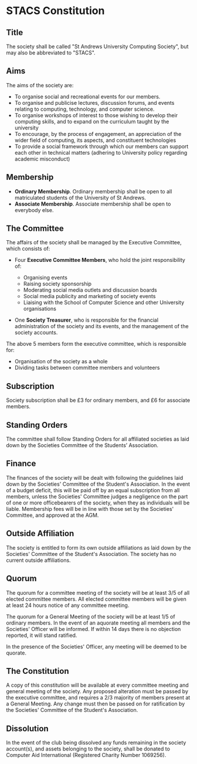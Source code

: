 # STACS Constitution

## Title

The society shall be called "St Andrews University Computing Society", but may
also be abbreviated to "STACS".

## Aims

The aims of the society are:

* To organise social and recreational events for our members. 
* To organise and publicise lectures, discussion forums, and events relating to
  computing, technology, and computer science.
* To organise workshops of interest to those wishing to develop their computing
  skills, and to expand on the curriculum taught by the university
* To encourage, by the process of engagement, an appreciation of the wider field
  of computing, its aspects, and constituent technologies
* To provide a social framework through which our members can support each other
  in technical matters (adhering to University policy regarding academic misconduct)

## Membership

* **Ordinary Membership**. Ordinary membership shall be open to all matriculated
  students of the University of St Andrews.
* **Associate Membership**. Associate membership shall be open to everybody else.

## The Committee
The affairs of the society shall be managed by the Executive Committee, which
consists of:

* Four **Executive Committee Members**, who hold the joint responsibility of:
    * Organising events 
    * Raising society sponsorship
    * Moderating social media outlets and discussion boards
    * Social media publicity and marketing of society events
    * Liaising with the School of Computer Science and other University
      organisations

* One **Society Treasurer**, who is responsible for the financial administration 
  of the society and its events, and the management of the society accounts.

The above 5 members form the executive committee, which is responsible for:

* Organisation of the society as a whole
* Dividing tasks between committee members and volunteers

## Subscription
Society subscription shall be £3 for ordinary members, and £6 for associate
members.

## Standing Orders
The committee shall follow Standing Orders for all affiliated societies as laid
down by the Societies Committee of the Students’ Association.

## Finance
The finances of the society will be dealt with following the guidelines laid down 
by the Societies' Committee of the Student's Association. In the event of a budget 
deficit, this will be paid off by an equal subscription from all members, unless 
the Societies' Committee judges a negligence on the part of one or more 
officebearers of the society, when they as individuals will be liable. Membership 
fees will be in line with those set by the Societies' Committee, and approved at 
the AGM.

## Outside Affiliation
The society is entitled to form its own outside affiliations as laid down by the 
Societies' Committee of the Student's Association. The society has no current 
outside affiliations.

## Quorum
The quorum for a committee meeting of the society will be at least 3/5 of all 
elected committee members. All elected committee members will be given at least 
24 hours notice of any committee meeting.

The quorum for a General Meeting of the society will be at least 1/5 of ordinary 
members. In the event of an aquorate meeting all members and the Societies' 
Officer will be informed. If within 14 days there is no objection reported, 
it will stand ratified.

In the presence of the Societies' Officer, any meeting will be deemed to be quorate.

## The Constitution
A copy of this constitution will be available at every committee meeting and 
general meeting of the society. Any proposed alteration must be passed by the 
executive committee, and requires a 2/3 majority of members present at a 
General Meeting. Any change must then be passed on for ratification by the 
Societies' Committee of the Student's Association.

## Dissolution
In the event of the club being dissolved any funds remaining in the society 
account(s), and assets belonging to the society, shall be donated to 
Computer Aid International (Registered Charity Number 1069256).
